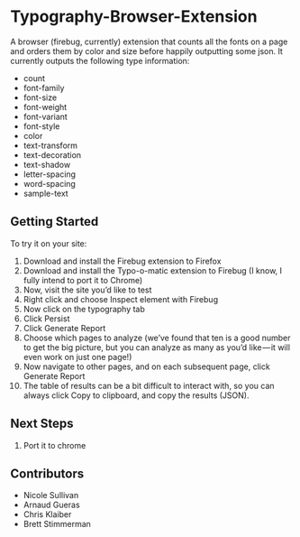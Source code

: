 Typography-Browser-Extension
============================

A browser (firebug, currently) extension that counts all the fonts on a page and orders them by color and size before happily outputting some json. It currently outputs the following type information:

* count	
* font-family	
* font-size	
* font-weight	
* font-variant	
* font-style	
* color	
* text-transform	
* text-decoration	
* text-shadow	
* letter-spacing	
* word-spacing	
* sample-text

Getting Started
---------------
To try it on your site:

1. Download and install the Firebug extension to Firefox
2. Download and install the Typo-o-matic extension to Firebug (I know, I fully intend to port it to Chrome)
3. Now, visit the site you’d like to test 
4. Right click and choose Inspect element with Firebug
5. Now click on the typography tab
6. Click Persist
7. Click Generate Report
8. Choose which pages to analyze (we’ve found that ten is a good number to get the big picture, but you can analyze as many as you’d like — it will even work on just one page!)
9. Now navigate to other pages, and on each subsequent page, click Generate Report
10. The table of results can be a bit difficult to interact with, so you can always click Copy to clipboard, and copy the results (JSON).

Next Steps
----------

1. Port it to chrome

Contributors
------------
* Nicole Sullivan
* Arnaud Gueras
* Chris Klaiber
* Brett Stimmerman
